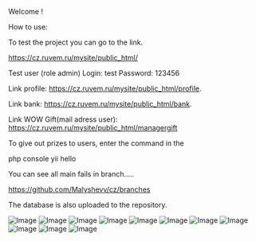 Welcome !

How to use:

To test the project you can go to the link. 

https://cz.ruvem.ru/mysite/public_html/

Test user (role admin)
Login: test
Password: 123456

Link profile: https://cz.ruvem.ru/mysite/public_html/profile. 

Link bank: https://cz.ruvem.ru/mysite/public_html/bank. 

Link WOW Gift(mail adress user): https://cz.ruvem.ru/mysite/public_html/managergift  

To give out prizes to users, enter the command in the 


php console yii hello <YOUR NUMBER>

You can see all main fails in branch.....

https://github.com/Malyshevv/cz/branches

The database is also uploaded to the repository.


![Image](http://cz.ruvem.ru/mysite/public_html/assets/img/11.png)
![Image](http://cz.ruvem.ru/mysite/public_html/assets/img/1.png)
![Image](http://cz.ruvem.ru/mysite/public_html/assets/img/2.png)
![Image](http://cz.ruvem.ru/mysite/public_html/assets/img/3.png)
![Image](http://cz.ruvem.ru/mysite/public_html/assets/img/4.png)
![Image](http://cz.ruvem.ru/mysite/public_html/assets/img/5.png)
![Image](http://cz.ruvem.ru/mysite/public_html/assets/img/6.png)
![Image](http://cz.ruvem.ru/mysite/public_html/assets/img/7.png)
![Image](http://cz.ruvem.ru/mysite/public_html/assets/img/8.png)
![Image](http://cz.ruvem.ru/mysite/public_html/assets/img/9.png)
![Image](http://cz.ruvem.ru/mysite/public_html/assets/img/10.png)

